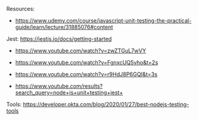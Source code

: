 Resources: 
- https://www.udemy.com/course/javascript-unit-testing-the-practical-guide/learn/lecture/31885076#content

Jest: https://jestjs.io/docs/getting-started

- https://www.youtube.com/watch?v=zwZTGuL7wVY

- https://www.youtube.com/watch?v=FgnxcUQ5vho&t=2s

- https://www.youtube.com/watch?v=r9HdJ8P6GQI&t=3s

- https://www.youtube.com/results?search_query=node+js+unit+testing+jest+

Tools: https://developer.okta.com/blog/2020/01/27/best-nodejs-testing-tools